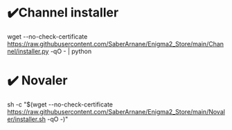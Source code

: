 # ✔️Channel installer
wget --no-check-certificate https://raw.githubusercontent.com/SaberArnane/Enigma2_Store/main/Channel/installer.py -qO - | python

# ✔️ Novaler
sh -c "$(wget --no-check-certificate https://raw.githubusercontent.com/SaberArnane/Enigma2_Store/main/Novaler/installer.sh -qO -)"
